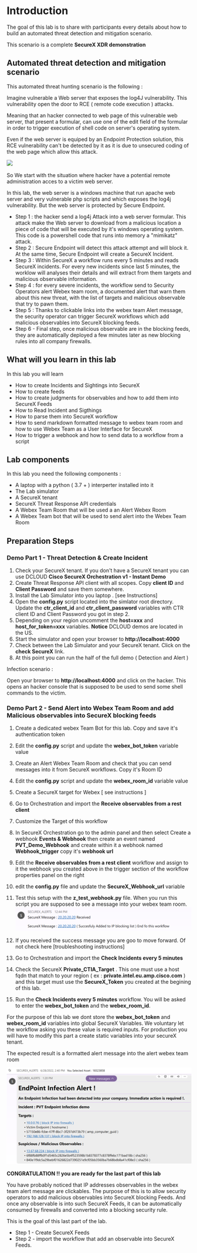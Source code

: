 # Introduction

The goal of this lab is to share with participants every details about how to build an automated threat detection and mitigation scenario.

This scenario is a complete **SecureX XDR demonstration**

## Automated threat detection and mitigation scenario

This automated threat hunting scenario is the following :

Imagine vulnerable a Web server that exposes the log4J vulnerability. This vulnerability open the door to RCE ( remote code execution ) attacks.  

Meaning that an hacker connected to web page of this vulnerable web server, that present a formular,  can use one of the edit field of the formular in order to trigger execution of shell code on server's operating system.

Even if the web server is equiped by an Endpoint Protection solution, this RCE vulnerability can't be detected by it as it is due to unsecured coding of the web page which allow this attack.

![](/assets/img/lab_network.png)

So We start with the situation where hacker have a potential remote administration acces to a victim web server.

In this lab, the web server is a windows machine that run apache web server and very vulnerable php scripts and which exposes the log4j vulnerability. But the web server is protected by Secure Endpoint.

- Step 1 : the hacker send a log4j Attack into a web server formular. This attack make the Web server to download from a malicious location a piece of code that will be executed by it's windows operating system. This code is a powershell code that runs into memory a "mimikatz" attack.
- Step 2 : Secure Endpoint will detect this attack attempt and will block it. At the same time, Secure Endpoint will create a SecureX Incident.
- Step 3 : Within SecureX a workflow runs every 5 minutes and reads SecureX incidents. For every new incidents since last 5 minutes, the worklow will analyses their details and will extract from them  targets and malicious observable information. 
- Step 4 : for every severe incidents, the workflow send to Security Operators alert Webex team room, a documented alert that warn them about this new threat, with the list of targets and malicious observable that try to pawn them.
- Step 5 : Thanks to clickable links into the webex team Alert message, the security operator can trigger SecureX workflows which add malicious observables into SecureX blocking feeds.
- Step 6 - Final step, once malicious observable are in the blocking feeds, they are automatically deployed a few minutes later as new blocking rules into all company firewalls.

## What will you learn in this lab

In this lab you will learn 

- How to create Incidents and Sightings into SecureX
- How to create feeds
- How to create judgments for observables and how to add them into SecureX Feeds
- How to Read Incident and Sigthings
- How to parse them into SecureX workflow
- How to send markdown formatted message to webex team room and how to use Webex Team as a User Interface for SecureX
- How to trigger a webhook and how to send data to a workflow from a script
 

## Lab components

In this lab you need the following components :

- A laptop with a python ( 3.7 + ) interperter installed into it
- The Lab simulator
- A SecureX tenant
- SecureX Threat Response API credentials
- A Webex Team Room that will be used a an Alert Webex Room
- A Webex Team bot that will be used to send alert into the Webex Team Room

## Preparation Steps

### Demo Part 1 - Threat Detection & Create Incident 

1. Check your SecureX tenant. If you don't have a SecureX tenant you can use DCLOUD **Cisco SecureX Orchestration v1 - Instant Demo** 
2. Create Threat Response API client with all scopes. Copy **client ID** and **Client Password** and save them somewhere.
3. Install the Lab Simulator into you laptop . [see Instructions]
4. Open the **config.py** script located into the simlator root directory. Update the **ctr_client_id** and **ctr_client_password** variables with  CTR client ID and Client Password you got in step 2. 
5. Depending on your region uncomment the **host=xxx** and **host_for_token=xxx** variables. **Notice** DCLOUD demos are located in the US.
5. Start the simulator and open your browser to **http://localhost:4000**
5. Check between the Lab Simulator and your SecureX tenant. Click on the **check SecureX** link. 
8. At this point you can run the half of the full demo ( Detection and Alert )

Infection scenario :

Open your browser to  **http://localhost:4000** and click on the hacker.  This opens an hacker console that is supposed to be used to send some shell commands to the victim.


### Demo Part 2 - Send Alert into Webex Team Room and add Malicious observables into SecureX blocking feeds

1. Create a dedicated webex Team Bot for this lab. Copy and save it's authentication token
2. Edit the **config.py** script and update the **webex_bot_token** variable value
3. Create an Alert Webex Team Room and check that you can send messages into it from SecureX workflows. Copy it's Room ID
4. Edit the **config.py** script and update the **webex_room_id** variable value
5. Create a SecureX target for Webex [ see instructions ]
6. Go to Orchestration and import the **Receive observables from a rest client**
7. Customize the Target of this workflow
8. In SecureX Orchestration go to the admin panel and then select Create a webhook **Events & Webhook** then create an event  named **PVT_Demo_Webhook** and create within it a webhook named **Webhook_trigger** copy it's **webhook url**
9. Edit the **Receive observables from a rest client** workflow and assign to it the webhook you created above in the trigger section of the workflow properties panel on the right
8. edit the **config.py** file and update the **SecureX_Webhook_url** variable
9. Test this setup with the **z_test_webhook.py** file. When you run this script you are supposed to see a message into your webex team room.
![](assets/img/2.png)

10. If you received the success message you are goo to move forward. Of not check here [troubleshooting instructions]
11. Go to Orchestration and import the **Check Incidents every 5 minutes**
12. Check the SecureX **Private_CTIA_Target** . This one must use a host fqdn that match to your region ( ex : **private.intel.eu.amp.cisco.com** ) and this target must use the **SecureX_Token** you created at the begining of this lab.
13. Run the **Check Incidents every 5 minutes** workflow. You will be asked to enter the **webex_bot_token** and the **webex_room_id**.

For the purpose of this lab we dont store the **webex_bot_token** and **webex_room_id** variables into global SecureX Variables. We voluntary let the workflow asking you these value is required inputs.  For production you will have to modify this part a create static variables into your secureX tenant.

The expected result is a formatted alert message into the alert webex team room 

![](assets/img/1.png)

**CONGRATULATION !! you are ready for the last part of this lab**

You have probably noticed that IP addresses observables in the webex team alert message are clickables.  The purpose of this is to allow security operators to add malicious observables into SecureX blocking Feeds. And once any observable is into such SecureX Feeds, it can be automatically consumed by firewalls and converted into a blocking security rule.

This is the goal of this last part of the lab.

- Step 1 - Create SecureX Feeds
- Step 2 - import the workflow that add an observable into SecureX Feeds.

